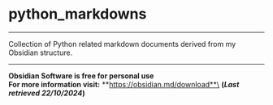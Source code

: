 # python_markdowns
___

Collection of Python related markdown documents
derived from my Obsidian structure.
___
**Obsidian Software is free for personal use**\
**For more information visit:**
**https://obsidian.md/download**\
**(*Last retrieved 22/10/2024*)**